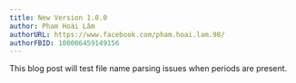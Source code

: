 ```yaml
---
title: New Version 1.0.0
author: Pham Hoài Lâm
authorURL: https://www.facebook.com/pham.hoai.lam.98/
authorFBID: 100006459149156
---
```


This blog post will test file name parsing issues when periods are present.
